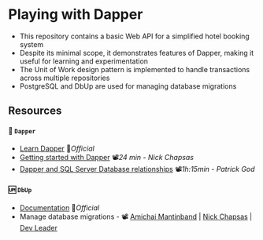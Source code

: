 # Playing with Dapper

- This repository contains a basic Web API for a simplified hotel booking system
- Despite its minimal scope, it demonstrates features of Dapper, making it useful for learning and experimentation
- The Unit of Work design pattern is implemented to handle transactions across multiple repositories
- PostgreSQL and DbUp are used for managing database migrations

## Resources

#### 🧰 `Dapper`

- [Learn Dapper](https://www.learndapper.com) 📓*Official*
- [Getting started with Dapper](https://youtu.be/F1ONxvjdLlc) 📽️*24 min - Nick Chapsas*
- [Dapper and SQL Server Database relationships](https://youtu.be/OPedaRBwNUA) 📽️*1h:15min - Patrick God*

#### 🆙 `DbUp`

- [Documentation](https://dbup.github.io) 📓*Official*
- Manage database migrations - 📽️ [Amichai Mantinband](https://youtu.be/pgCJYNyayeM) | [Nick Chapsas](https://youtu.be/fdbW9eC3rN4) | [Dev Leader](https://youtu.be/FuXx-N2-zoM)